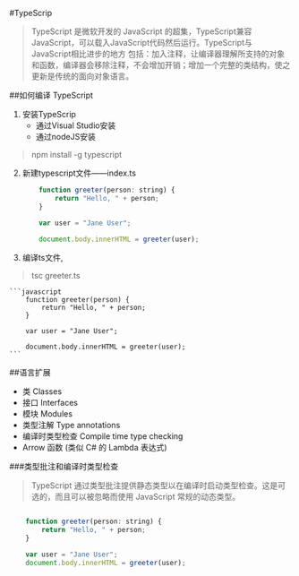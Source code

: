 #TypeScrip
>TypeScript 是微软开发的 JavaScript 的超集，TypeScript兼容JavaScript，可以载入JavaScript代码然后运行。TypeScript与JavaScript相比进步的地方 包括：加入注释，让编译器理解所支持的对象和函数，编译器会移除注释，不会增加开销；增加一个完整的类结构，使之更新是传统的面向对象语言。

##如何编译 TypeScript
1. 安装TypeScrip
	* 通过Visual Studio安装
	* 通过nodeJS安装
> npm install -g typescript

2. 新建typescript文件——index.ts
	```javascript
		function greeter(person: string) {
    		return "Hello, " + person;
		}

		var user = "Jane User";
		
		document.body.innerHTML = greeter(user); 
	```

3. 编译ts文件,
> tsc greeter.ts  

	```javascript
		function greeter(person) {
		    return "Hello, " + person;
		}
		
		var user = "Jane User";
		
		document.body.innerHTML = greeter(user);
	```

##语言扩展
* 类 Classes
* 接口 Interfaces
* 模块 Modules 
* 类型注解 Type annotations
* 编译时类型检查 Compile time type checking 
* Arrow 函数 (类似 C# 的 Lambda 表达式)

###类型批注和编译时类型检查
>TypeScript 通过类型批注提供静态类型以在编译时启动类型检查。这是可选的，而且可以被忽略而使用 JavaScript 常规的动态类型。

```javascript

	function greeter(person: string) {
        return "Hello, " + person;
    }

    var user = "Jane User";
    document.body.innerHTML = greeter(user);
```
